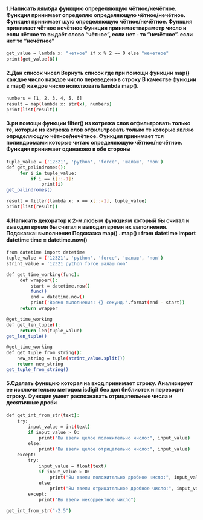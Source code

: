 #### 1.Написать лямбда функцию определяющую чётное/нечётное. Функция принимает определяю определяющую чётное/нечётное. Функция принимает щую определяющую чётное/нечётное. Функция принимает чётное нечётное Функция принимаетпараметр число и если чётное то выдаёт слово “чётное”, если нет - то “нечётное”. если нет то “нечётное”

```sh
get_value = lambda x: "четное" if x % 2 == 0 else "нечетное"
print(get_value(8))
```

#### 2.Дан список чисел Вернуть список где при помощи функции map() каждое число каждое число переведено в строку В качестве функции в map() каждое число исползовать lambda map().

```sh
numbers = [1, 2, 3, 4, 5, 6]
result = map(lambda x: str(x), numbers)
print(list(result))
```

#### 3.ри помощи функции filter() из котрежа слов отфильтровать только те, которые из котрежа слов отфильтровать только те которые являю определяющую чётное/нечётное. Функция принимает тся полиндромами которые читаю определяющую чётное/нечётное. Функция принимает одинаково в обе стороны 
```sh
tuple_value = ('12321', 'python', 'force', 'шалаш', 'non')
def get_palindromes():
     for i in tuple_value:
         if i == i[::-1]:
             print(i)
get_palindromes()

result = filter(lambda x: x == x[::-1], tuple_value)
print(list(result))
```

#### 4.Написать декоратор к 2-м любым функциям который бы считал и выводил время бы считал и выводил время их выполнения. Подсказка: выполнения Подсказка map() . map() : from datetime import datetime time = datetime.now()

```sh
from datetime import datetime
tuple_value = ('12321', 'python', 'force', 'шалаш', 'non')
strint_value = '12321 python force шалаш non'

def get_time_working(func):
     def wrapper():
         start = datetime.now()
         func()
         end = datetime.now()
         print('Время выполнения: {} секунд.'.format(end - start))
     return wrapper

@get_time_working
def get_len_tuple():
     return len(tuple_value)
get_len_tuple()

@get_time_working
def get_tuple_from_string():
    new_string = tuple(strint_value.split())
    return new_string
get_tuple_from_string()
```

#### 5.Сделать функцию которая на вход принимает строку. Анализирует ее исключительно методом isdigit без доп библиотек и переводит строку. Функция умеет распознавать отрицательные числа и десятичные дроби 

```sh
def get_int_from_str(text):
    try:
        input_value = int(text)
        if input_value > 0:
            print("Вы ввели целое положительно число:", input_value)
        else:
            print("Вы ввели целое отрицательно число:", input_value)
    except:
        try:
            input_value = float(text)
            if input_value > 0:
                print("Вы ввели положительно дробное число:", input_value)
            else:
                print("Вы ввели отрицательное дробное число:", input_value)
        except:
            print("Вы ввели некорректное число")

get_int_from_str("-2.5")
```
